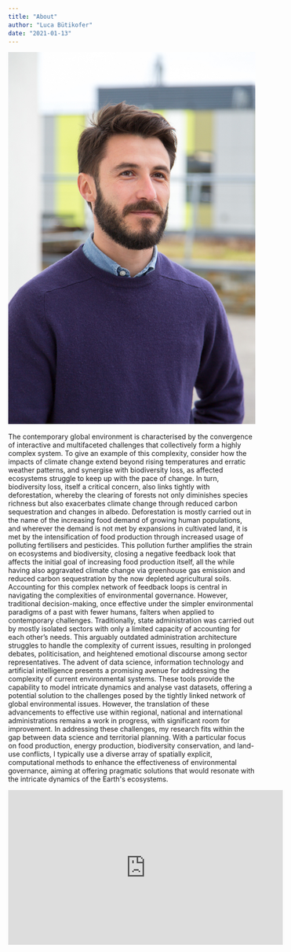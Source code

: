 ```yaml
---
title: "About"
author: "Luca Bütikofer"
date: "2021-01-13"
---
```


![](/figures/LucaButikofer.jpg) 

The contemporary global environment is characterised by the convergence of interactive and multifaceted challenges that collectively form a highly complex system. To give an example of this complexity, consider how the impacts of climate change extend beyond rising temperatures and erratic weather patterns, and synergise with biodiversity loss, as affected ecosystems struggle to keep up with the pace of change. In turn, biodiversity loss, itself a critical concern, also links tightly with deforestation, whereby the clearing of forests not only diminishes species richness but also exacerbates climate change through reduced carbon sequestration and changes in albedo. Deforestation is mostly carried out in the name of the increasing food demand of growing human populations, and wherever the demand is not met by expansions in cultivated land, it is met by the intensification of food production through increased usage of polluting fertilisers and pesticides. This pollution further amplifies the strain on ecosystems and biodiversity, closing a negative feedback look that affects the initial goal of increasing food production itself, all the while having also aggravated climate change via greenhouse gas emission and reduced carbon sequestration by the now depleted agricultural soils.
Accounting for this complex network of feedback loops is central in navigating the complexities of environmental governance. However, traditional decision-making, once effective under the simpler environmental paradigms of a past with fewer humans, falters when applied to contemporary challenges. Traditionally, state administration was carried out by mostly isolated sectors with only a limited capacity of accounting for each other’s needs. This arguably outdated administration architecture struggles to handle the complexity of current issues, resulting in prolonged debates, politicisation, and heightened emotional discourse among sector representatives.
The advent of data science, information technology and artificial intelligence presents a promising avenue for addressing the complexity of current environmental systems. These tools provide the capability to model intricate dynamics and analyse vast datasets, offering a potential solution to the challenges posed by the tightly linked network of global environmental issues. However, the translation of these advancements to effective use within regional, national and international administrations remains a work in progress, with significant room for improvement.
In addressing these challenges, my research fits within the gap between data science and territorial planning. With a particular focus on food production, energy production, biodiversity conservation, and land-use conflicts, I typically use a diverse array of spatially explicit, computational methods to enhance the effectiveness of environmental governance, aiming at offering pragmatic solutions that would resonate with the intricate dynamics of the Earth's ecosystems.

<iframe width="560" height="315" src="https://www.youtube.com/embed/xVQuKewI-3M?si=dqjfFXFqsoCjY1wT" title="YouTube video player" frameborder="0" allow="accelerometer; autoplay; clipboard-write; encrypted-media; gyroscope; picture-in-picture; web-share" allowfullscreen></iframe>